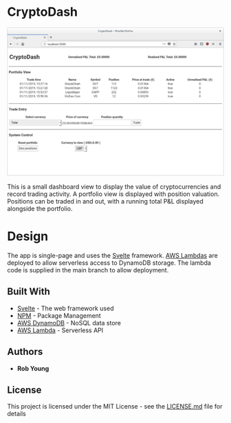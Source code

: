 # CryptoDash

![alt text](https://github.com/rob-roeburn/cryptodash_svelte/blob/master/img/hero.png "Crypto Dash")

This is a small dashboard view to display the value of cryptocurrencies and record trading activity.  A portfolio view is displayed with position valuation.  Positions can be traded in and out, with a running total P&L displayed alongside the portfolio.

# Design

The app is single-page and uses the [Svelte](https://svelte.dev/) framework.  [AWS Lambdas](https://aws.amazon.com/lambda/) are deployed to allow serverless access to DynamoDB storage.  The lambda code is supplied in the main branch to allow deployment.

## Built With

* [Svelte](https://svelte.dev/) - The web framework used
* [NPM](https://www.npmjs.com/) - Package Management
* [AWS DynamoDB](https://aws.amazon.com/dynamodb/) - NoSQL data store
* [AWS Lambda](https://aws.amazon.com/lambda/) - Serverless API

## Authors

* **Rob Young**

## License

This project is licensed under the MIT License - see the [LICENSE.md](LICENSE.md) file for details
